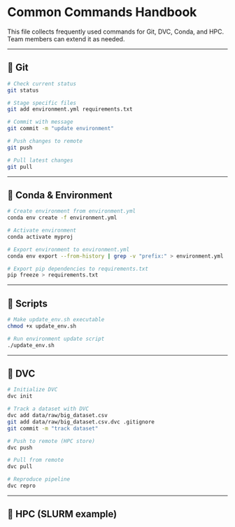 # Common Commands Handbook

This file collects frequently used commands for Git, DVC, Conda, and HPC.  
Team members can extend it as needed.

---

## 🔹 Git

```bash
# Check current status
git status

# Stage specific files
git add environment.yml requirements.txt

# Commit with message
git commit -m "update environment"

# Push changes to remote
git push

# Pull latest changes
git pull
```

---

## 🔹 Conda & Environment

```bash
# Create environment from environment.yml
conda env create -f environment.yml

# Activate environment
conda activate myproj

# Export environment to environment.yml
conda env export --from-history | grep -v "prefix:" > environment.yml

# Export pip dependencies to requirements.txt
pip freeze > requirements.txt
```

---

## 🔹 Scripts

```bash
# Make update_env.sh executable
chmod +x update_env.sh

# Run environment update script
./update_env.sh
```

---

## 🔹 DVC

```bash
# Initialize DVC
dvc init

# Track a dataset with DVC
dvc add data/raw/big_dataset.csv
git add data/raw/big_dataset.csv.dvc .gitignore
git commit -m "track dataset"

# Push to remote (HPC store)
dvc push

# Pull from remote
dvc pull

# Reproduce pipeline
dvc repro
```

---

## 🔹 HPC (SLURM example)

```bash

```